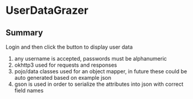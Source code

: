 # UserDataGrazer

## Summary

Login and then click the button to display user data

1) any username is accepted, passwords must be alphanumeric
2) okhttp3 used for requests and responses 
3) pojo/data classes used for an object mapper, in future these could be auto generated based on example json
4) gson is used in order to serialize the attributes into json with correct field names
